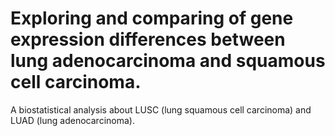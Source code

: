 # Exploring and comparing of gene expression differences between lung adenocarcinoma and squamous cell carcinoma.

A biostatistical analysis about LUSC (lung squamous cell carcinoma) and LUAD (lung adenocarcinoma).
